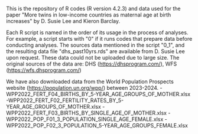 This is the repository of R codes (R version 4.2.3) and data used for the paper "More twins in low-income countries as maternal age at birth increases" by D. Susie Lee and Kieron Barclay. 

Each R script is named in the order of its usage in the process of analyses. For example, a script starts with "0" if it runs codes that prepare data before conducting analyses. The sources data mentioned in the script "0_1", and the resulting data file "dhs_past10yrs.rds" are available from D. Susie Lee upon request. These data could not be uploaded due to large size. The original sources of the data are: DHS (https://dhsprogram.com/), WFS (https://wfs.dhsprogram.com/)

We have also downloaded data from the World Population Prospects website (https://population.un.org/wpp/) between 2023-2024.
-WPP2022_FERT_F04_BIRTHS_BY_5-YEAR_AGE_GROUPS_OF_MOTHER.xlsx
-WPP2022_FERT_F02_FERTILITY_RATES_BY_5-YEAR_AGE_GROUPS_OF_MOTHER.xlsx
-WPP2022_FERT_F03_BIRTHS_BY_SINGLE_AGE_OF_MOTHER.xlsx
-WPP2022_POP_F01_3_POPULATION_SINGLE_AGE_FEMALE.xlsx
-WPP2022_POP_F02_3_POPULATION_5-YEAR_AGE_GROUPS_FEMALE.xlsx  
